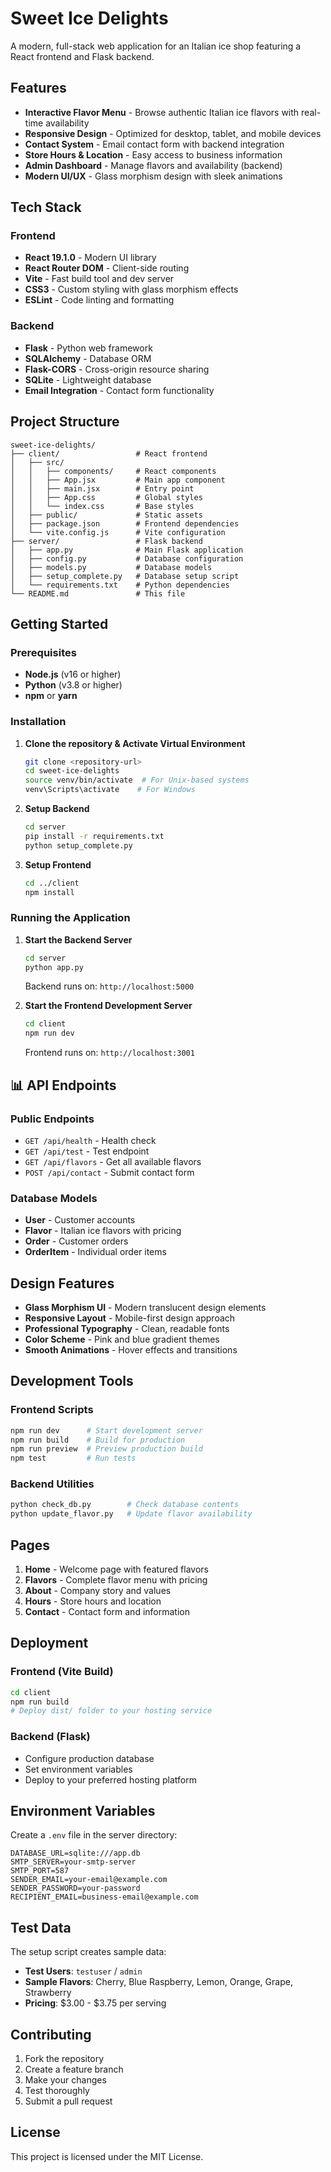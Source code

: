 # Sweet Ice Delights

A modern, full-stack web application for an Italian ice shop featuring a React frontend and Flask backend.

## Features

- **Interactive Flavor Menu** - Browse authentic Italian ice flavors with real-time availability
- **Responsive Design** - Optimized for desktop, tablet, and mobile devices
- **Contact System** - Email contact form with backend integration
- **Store Hours & Location** - Easy access to business information
- **Admin Dashboard** - Manage flavors and availability (backend)
- **Modern UI/UX** - Glass morphism design with sleek animations

## Tech Stack

### Frontend
- **React 19.1.0** - Modern UI library
- **React Router DOM** - Client-side routing
- **Vite** - Fast build tool and dev server
- **CSS3** - Custom styling with glass morphism effects
- **ESLint** - Code linting and formatting

### Backend
- **Flask** - Python web framework
- **SQLAlchemy** - Database ORM
- **Flask-CORS** - Cross-origin resource sharing
- **SQLite** - Lightweight database
- **Email Integration** - Contact form functionality

## Project Structure

```
sweet-ice-delights/
├── client/                 # React frontend
│   ├── src/
│   │   ├── components/     # React components
│   │   ├── App.jsx         # Main app component
│   │   ├── main.jsx        # Entry point
│   │   ├── App.css         # Global styles
│   │   └── index.css       # Base styles
│   ├── public/             # Static assets
│   ├── package.json        # Frontend dependencies
│   └── vite.config.js      # Vite configuration
├── server/                 # Flask backend
│   ├── app.py              # Main Flask application
│   ├── config.py           # Database configuration
│   ├── models.py           # Database models
│   ├── setup_complete.py   # Database setup script
│   └── requirements.txt    # Python dependencies
└── README.md               # This file
```

## Getting Started

### Prerequisites
- **Node.js** (v16 or higher)
- **Python** (v3.8 or higher)
- **npm** or **yarn**

### Installation

1. **Clone the repository & Activate Virtual Environment**
   ```bash
   git clone <repository-url>
   cd sweet-ice-delights
   source venv/bin/activate  # For Unix-based systems
   venv\Scripts\activate    # For Windows
   ```

2. **Setup Backend**
   ```bash
   cd server
   pip install -r requirements.txt
   python setup_complete.py
   ```

3. **Setup Frontend**
   ```bash
   cd ../client
   npm install
   ```

### Running the Application

1. **Start the Backend Server**
   ```bash
   cd server
   python app.py
   ```
   Backend runs on: `http://localhost:5000`

2. **Start the Frontend Development Server**
   ```bash
   cd client
   npm run dev
   ```
   Frontend runs on: `http://localhost:3001`

## 📊 API Endpoints

### Public Endpoints
- `GET /api/health` - Health check
- `GET /api/test` - Test endpoint
- `GET /api/flavors` - Get all available flavors
- `POST /api/contact` - Submit contact form

### Database Models
- **User** - Customer accounts
- **Flavor** - Italian ice flavors with pricing
- **Order** - Customer orders
- **OrderItem** - Individual order items

## Design Features

- **Glass Morphism UI** - Modern translucent design elements
- **Responsive Layout** - Mobile-first design approach
- **Professional Typography** - Clean, readable fonts
- **Color Scheme** - Pink and blue gradient themes
- **Smooth Animations** - Hover effects and transitions

## Development Tools

### Frontend Scripts
```bash
npm run dev      # Start development server
npm run build    # Build for production
npm run preview  # Preview production build
npm test         # Run tests
```

### Backend Utilities
```bash
python check_db.py        # Check database contents
python update_flavor.py   # Update flavor availability
```

## Pages

1. **Home** - Welcome page with featured flavors
2. **Flavors** - Complete flavor menu with pricing
3. **About** - Company story and values
4. **Hours** - Store hours and location
5. **Contact** - Contact form and information

## Deployment

### Frontend (Vite Build)
```bash
cd client
npm run build
# Deploy dist/ folder to your hosting service
```

### Backend (Flask)
- Configure production database
- Set environment variables
- Deploy to your preferred hosting platform

## Environment Variables

Create a `.env` file in the server directory:
```env
DATABASE_URL=sqlite:///app.db
SMTP_SERVER=your-smtp-server
SMTP_PORT=587
SENDER_EMAIL=your-email@example.com
SENDER_PASSWORD=your-password
RECIPIENT_EMAIL=business-email@example.com
```

## Test Data

The setup script creates sample data:
- **Test Users**: `testuser` / `admin`
- **Sample Flavors**: Cherry, Blue Raspberry, Lemon, Orange, Grape, Strawberry
- **Pricing**: $3.00 - $3.75 per serving

## Contributing

1. Fork the repository
2. Create a feature branch
3. Make your changes
4. Test thoroughly
5. Submit a pull request

## License

This project is licensed under the MIT License.